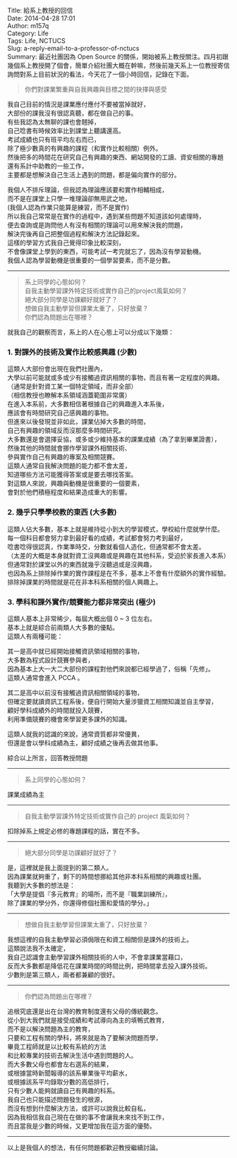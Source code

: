 Title: 給系上教授的回信  
Date: 2014-04-28 17:01  
Author: m157q  
Category: Life  
Tags: Life, NCTUCS  
Slug: a-reply-email-to-a-professor-of-nctucs  
Summary: 最近社團因為 Open Source 的關係，開始被系上教授關注。四月初跟幾個系上教授開了個會，簡單介紹社團大概在幹嘛，然後前幾天系上一位教授寄信詢問對系上目前狀況的看法，今天花了一個小時回信，記錄在下面。  
  
  
> 你們對課業繁重與自我興趣與目標之間的抉擇與感受  
  
我自己目前的情況是課業應付應付不要被當掉就好，  
大部份的課我沒有很認真聽，都在做自己的事。  
有些我認為太無聊的課也會翹掉，  
自己唸書有時候效率比到課堂上聽講還高。  
考試成績也只有班平均左右而已，  
除了極少數真的有興趣的課程（和實作比較相關）例外。  
然後把多的時間花在研究自己有興趣的東西、網站開發的工讀、資安相關的專題  
還有系計中助教的一些工作，  
主要都是想解決自己生活上遇到的問題，都是偏向實作的部分。  
  
我個人不排斥理論，但我認為理論應該要和實作相輔相成，  
而不是在課堂上只學一堆理論卻無用武之地，  
(我個人認為作業只能算是練習，而不是實作)  
所以我自己常常是在實作的過程中，遇到某些問題不知道該如何處理時，  
便去查詢或是詢問他人有沒有相關的理論可以用來解決我的問題，  
解決完後再自己把整個過程和解決方法記錄起來。  
這樣的學習方式我自己覺得印象比較深刻，  
不會像課堂上學到的東西，可能考試一考完就忘了，因為沒有學習動機。  
我個人認為學習動機是很重要的一個學習要素，而不是分數。  
  
---  
  
> 系上同學的心態如何？  
> 自我主動學習課外特定技術或實作自己的project風氣如何？  
> 絕大部分同學是功課顧好就好了？  
> 想做自我主動學習但課業太重了，只好放棄？  
> 你們認為問題出在哪裡？  
  
就我自己的觀察而言，系上的人在心態上可以分成以下幾類：  
  
### 1. 對課外的技術及實作比較感興趣 (少數)  
這類人大部份會出現在我們社團內，  
大學以前可能就或多或少有接觸過資訊相關的事物，而且有著一定程度的興趣。  
（通常是針對資工某一個特定領域，而非全部）  
（相信教授也瞭解本系領域涵蓋範圍非常廣）  
在進入本系前，大多數相信著根據自己的興趣進入本系後，  
應該會有時間研究自己感興趣的事物。  
但進來以後發現並非如此，課業佔掉大多數的時間，  
自己有興趣的領域反而沒那麼多時間研究。  
大多數還是會選擇妥協，或多或少維持基本的課業成績（為了拿到畢業證書），  
然後其他的時間就會挪作學習課外相關技術、  
參與實作自己有興趣的專案及相關競賽。  
這類人通常自我解決問題的能力都不會太差，  
知道哪些方法可能獲得答案或是要去哪找答案。  
對這類人來說，興趣與動機是很重要的一個要素，  
會對於他們積極程度和結果造成重大的影響。  
  
### 2. 幾乎只學學校教的東西 (大多數)  
這類人佔大多數，基本上就是維持從小到大的學習模式，學校給什麼就學什麼。  
每一個科目都會努力拿到最好看的成績，考試都會努力考到最好，  
唸書唸得很認真，作業準時交，分數就看個人造化，但通常都不會太差。  
（太差的大概是本身就對資工沒興趣或是興趣在其他科系，受迫於家長進入本系）  
但通常對於課堂以外的東西就幾乎沒聽過或是沒興趣，  
也因為系上排除掉作業的實作課程是在不多，基本上不會有什麼額外的實作經驗。  
排除掉課業的時間就是花在非本科系相關的個人興趣上。  
  
### 3. 學科和課外實作/競賽能力都非常突出 (極少)  
這類人基本上非常稀少，每屆大概出個 0 ~ 3 位左右。  
基本上就是綜合前兩類人大多數的優點。  
這類人有兩種可能：  
  
其一是高中就已經開始接觸資訊領域相關的事物，  
大多數為程式設計競賽參與者，  
因為基本上大一大二大部份的課程對他們來說都已經學過了，俗稱「先修」。  
這類人通常會進入 PCCA 。  
  
其二是高中以前沒有接觸過資訊相關領域的事物，  
但確定要就讀資訊工程系後，便自行開始大量涉獵資工相關知識並自主學習，  
顧好學科成績外的時間就投入競賽，  
利用準備競賽的機會來學習更多課外的知識。  
  
這類人就我的認識的來說，通常資質都非常優異，  
但還是會以學科成績為主，顧好成績之後再去做其他事。  
  
綜合以上所言，回答教授問題  
  
---  
  
> 系上同學的心態如何？  
  
課業成績為主  
  
---  
  
> 自我主動學習課外特定技術或實作自己的 project 風氣如何？  
  
扣除掉系上規定必修的專題課程的話，實在不多。  
  
---  
  
> 絕大部分同學是功課顧好就好了？  
  
是，這裡就是我上面提到的第二類人。  
因為課業就夠重了，剩下的時間想挪給其他非本科系相關的興趣或社團。  
我聽到大多數的想法是：  
「大學是提倡『多元教育』的場所，而不是『職業訓練所』，  
除了課業的學分外，你還得修個社團和愛情的學分。」  
  
---  
  
> 想做自我主動學習但課業太重了，只好放棄？  
  
我想這裡的自我主動學習必須侷限在和資工相關但是課外的技術上。  
這類說法我不太確定，  
我自己認識會主動學習課外相關技術的人中，不會拿課業當藉口，  
反而大多數都是降低花在課業時間的時間比例，把時間拿去投入課外技術。  
少數則是第三類人，兩者都兼顧的很好。  
  
---  
  
> 你們認為問題出在哪裡？  
  
追根究底還是出在台灣的教育制度還有父母的傳統觀念。  
從小到大我們就是接受成績和考試導向為主的填鴨式教育，  
而不是以解決問題為主的教育，  
只要和工程有關的學科，將來就是為了要解決問題而學，  
畢竟工程師就是以比較有系統的方法  
和比較專業的技術去解決生活中遇到問題的人。  
而大多數父母也都會左右選系的結果，  
或根據當時新聞報導的該系畢業後平均薪水，  
或根據該系平均錄取分數的高低排行，  
只有少數人能夠就讀自己有興趣的科系。  
我自己也只能描述問題發生的根源，  
而沒有想到什麼解決方法，或許可以說我比較自私，  
因為我相信我自己現在在做的事不會讓我未來找不到工作，  
而且當我是少數的時候，又更增加我在這方面的優勢。  
  
---  
  
以上是我個人的想法，有任何問題都歡迎教授繼續討論。  
